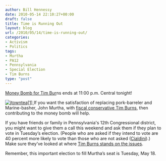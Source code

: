 ```yaml
---
author: Bill Hennessy
date: 2010-05-14 22:10:27+00:00
draft: false
title: Time is Running Out
layout: blog
url: /2010/05/14/time-is-running-out/
categories:
- Activism
- Politics
tags:
- Murtha
- PA12
- Pennsylvania
- Special Election
- Tim Burns
type: "post"
---
```


[Money Bomb for Tim Bur](https://www.timburnsforcongress.com/)ns ends at 11:00 p.m. Central tonight!

 

[![jtowntea[1]](https://hennessysview.com/wp-content/uploads/2010/05/jtowntea1_thumb.jpg)
](https://hennessysview.com/wp-content/uploads/2010/05/jtowntea1.jpg) If you want the satisfaction of replacing pork-barreler and Marine-basher, John Murtha, with [fiscal conservative Tim Burns](https://www.timburnsforcongress.com/index2.php), then contributing to the money bomb will help.

 

If you have friends or family in Pennsylvania's 12th Congressional district, you might want to give them a call this weekend and ask them if they plan to vote in Tuesday’s election. (People who are asked if they intend to vote are 40 percent more likely to vote than those who are not asked ([Cialdini](https://influenceatwork.com/Media/RBC/E_Brand_principles.pdf)).) Make sure they’ve looked at where [Tim Burns stands on the issues](https://www.timburnsforcongress.com/html/issues.html).

 

Remember, this important election to fill Murtha’s seat is Tuesday, May 18.
